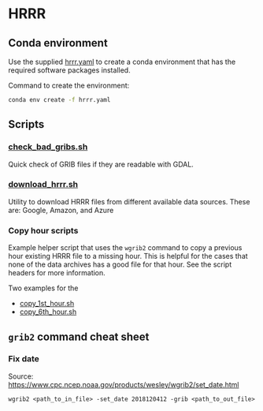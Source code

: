 # HRRR

## Conda environment
Use the supplied [hrrr.yaml](../../conda/hrrr.yaml) to create a conda environment that
has the required software packages installed.

Command to create the environment:
```bash
conda env create -f hrrr.yaml
```

## Scripts
### [check_bad_gribs.sh](check_bad_gribs.sh)
Quick check of GRIB files if they are readable with GDAL.

### [download_hrrr.sh](download_hrrr.sh)
Utility to download HRRR files from different available data sources.
These are: Google, Amazon, and Azure

### Copy hour scripts
Example helper script that uses the `wgrib2` command to copy a previous
hour existing HRRR file to a missing hour. This is helpful for the cases 
that none of the data archives has a good file for that hour. See the script
headers for more information.

Two examples for the
* [copy_1st_hour.sh](copy_1st_hour.sh)
* [copy_6th_hour.sh](copy_6th_hour.sh)


## `grib2` command cheat sheet

### Fix date

Source: https://www.cpc.ncep.noaa.gov/products/wesley/wgrib2/set_date.html

```shell
wgrib2 <path_to_in_file> -set_date 2018120412 -grib <path_to_out_file>
```
